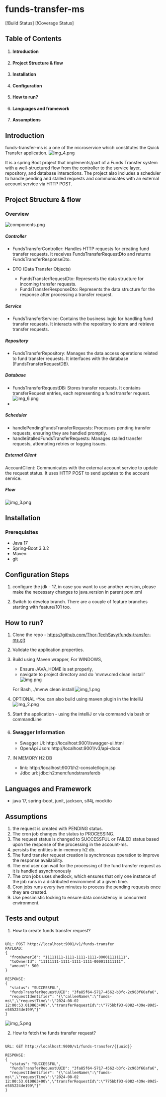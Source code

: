 # funds-transfer-ms

[!Build Status]
[!Coverage Status]

## Table of Contents

1. #### Introduction
2. #### Project Structure & flow
3. #### Installation
4. #### Configuration
5. #### How to run?
6. #### Languages and framework
7. #### Assumptions

## Introduction

funds-transfer-ms is a one of the microservice which constitutes the Quick Transfer application.
![img_4.png](img_4.png)

It is a spring Boot project that implements/part of a Funds Transfer system with a well-structured flow from the controller
to the service layer, repository, and database interactions. The project also includes a scheduler to
handle pending and stalled requests and communicates with an external account service via HTTP POST.

## Project Structure & flow

### Overview

![components.png](components.png)

##### Controller

- FundsTransferController: Handles HTTP requests for creating fund transfer requests. It receives FundsTransferRequestDto and returns FundsTransferResponseDto.

- DTO (Data Transfer Objects)
  - FundsTransferRequestDto: Represents the data structure for incoming transfer requests.
  - FundsTransferResponseDto: Represents the data structure for the response after processing a transfer request.

##### Service
- FundsTransferService: Contains the business logic for handling fund transfer requests. It interacts with the repository to store and retrieve transfer requests.

##### Repository
- FundsTransferRepository: Manages the data access operations related to fund transfer requests. It interfaces with the database (FundsTransferRequestDB).

##### Database
- FundsTransferRequestDB: Stores transfer requests. It contains transferRequest entries, each representing a fund transfer request.
![img_6.png](img_6.png)
- 
##### Scheduler

- handlePendingFundsTransferRequests: Processes pending transfer requests, ensuring they are handled promptly.
- handleStalledFundsTransferRequests: Manages stalled transfer requests, attempting retries or logging issues.

##### External Client

AccountClient: Communicates with the external account service to update the request status. It uses HTTP POST to send updates to the account service.

##### Flow
![img_3.png](img_3.png)

## Installation

### Prerequisites

- Java 17
- Spring-Boot 3.3.2
- Maven
- git

## Configuration Steps

1. configure the jdk - 17, in case you want to use another version, please make the necessary changes to
   java.version in parent pom.xml

2. Switch to develop branch. There are a couple of feature branches starting with feature/101 too.

## How to run?

1. Clone the repo - https://github.com/Thor-TechSavy/funds-transfer-ms.git
2. Validate the application properties.
3. Build using Maven wrapper,
   For WINDOWS,
    - Ensure JAVA_HOME is set properly,
    - navigate to project directory and do 'mvnw.cmd clean install'
      ![img.png](img.png)

   For Bash, ./mvnw clean install
   ![img_1.png](img_1.png)

4. OPTIONAL -You can also build using maven plugin in the IntelliJ
   ![img_2.png](img_2.png)
5. Start the application - using the intelliJ or via command via bash or commandLine
6. ### Swagger Information
    - Swagger UI: http://localhost:9001/swagger-ui.html
    - OpenApi Json: http://localhost:9001/v3/api-docs
7. IN MEMORY H2 DB
    - link: http://localhost:9001/h2-console/login.jsp
    - Jdbc url: jdbc:h2:mem:fundstransferdb 
## Languages and Framework

- java 17, spring-boot, junit, jackson, slf4j, mockito

## Assumptions
 
1. the request is created with PENDING status.
2. The cron job changes the status to PROCESSING.
3. The request status is changed to SUCCESSFUL or FAILED status based upon the response of the processing in the account-ms.
4. persists the entities in in-memory h2 db.
5. The fund transfer request creation is synchronous operation to improve the response availability.
6. The end user can wait for the processing of the fund transfer request as it is handled asynchronously
7. The cron jobs uses shedlock, which ensures that only one instance of the job runs in a distributed environment at a given time.
8. Cron jobs runs every two minutes to process the pending requests once they are created.
9. Use pessimistic locking to ensure data consistency in concurrent environment.

## Tests and output

1. How to create funds transfer request?
```text

URL: POST http://localhost:9001/v1/funds-transfer
PAYLOAD:
{
  "fromOwnerId": "11111111-1111-1111-1111-000011111111",
  "toOwnerId": "11111111-1111-1111-1111-000011111111",
  "amount": 500
}

RESPONSE: 
{
  "status": "SUCCESSFUL",
  "fundsTransferRequestUUID": "3fa85f64-5717-4562-b3fc-2c963f66afa6",
  "requestIdentifier": "{\"calleeName\":\"funds-ms\",\"requestTime\":\"2024-08-02 12:00:53.010863+00\",\"transferRequestId\":\"775bbf93-8082-439e-89d5-e585224de199\"}"
}

```
![img_5.png](img_5.png)

2. How to fetch the funds transfer request?
```text

URL: GET http://localhost:9000/v1/funds-transfer/{{uuid}}

RESPONSE: 
{
  "status": "SUCCESSFUL",
  "fundsTransferRequestUUID": "3fa85f64-5717-4562-b3fc-2c963f66afa6",
  "requestIdentifier": "{\"calleeName\":\"funds-ms\",\"requestTime\":\"2024-08-02 12:00:53.010863+00\",\"transferRequestId\":\"775bbf93-8082-439e-89d5-e585224de199\"}"
}
```
